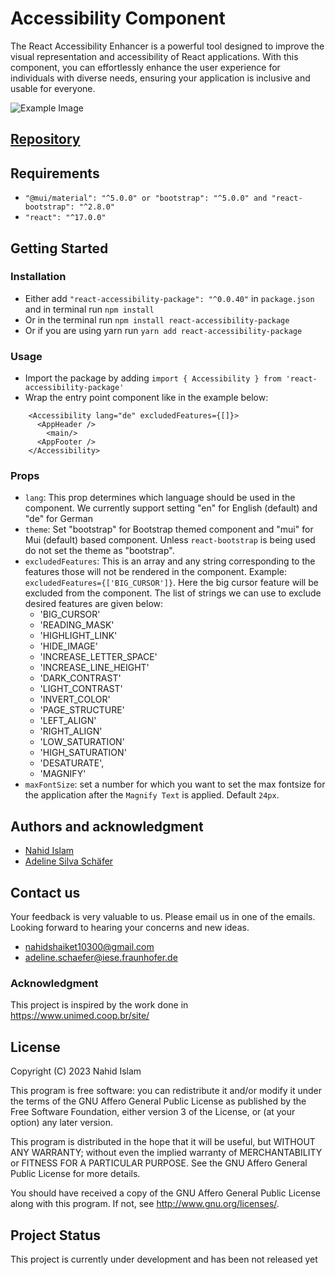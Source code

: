 # Accessibility Component
The React Accessibility Enhancer is a powerful tool designed to improve the visual representation and accessibility of React applications. With this component, you can effortlessly enhance the user experience for individuals with diverse needs, ensuring your application is inclusive and usable for everyone.

![Example Image](https://github.com/nahid1991/accessibility-component/blob/main/example.gif?raw=true)

## [Repository](https://github.com/nahid1991/accessibility-component/)

## Requirements

- ```"@mui/material": "^5.0.0" or "bootstrap": "^5.0.0" and "react-bootstrap": "^2.8.0"```
- ```"react": "^17.0.0"```

## Getting Started
### Installation
- Either add ```"react-accessibility-package": "^0.0.40"``` in ```package.json``` and in terminal run ```npm install```
- Or in the terminal run ```npm install react-accessibility-package```
- Or if you are using yarn run ```yarn add react-accessibility-package```
### Usage
- Import the package by adding ```import { Accessibility } from 'react-accessibility-package'```
- Wrap the entry point component like in the example below:
```
    <Accessibility lang="de" excludedFeatures={[]}>
      <AppHeader />
        <main/>
      <AppFooter />
    </Accessibility>
```
### Props
- ```lang```: This prop determines which language should be used in the component. We currently support setting "en" for English (default) and "de" for German
- ```theme```: Set "bootstrap" for Bootstrap themed component and "mui" for Mui (default) based component. Unless ```react-bootstrap``` is being used do not set the theme as "bootstrap".
- ```excludedFeatures```: This is an array and any string corresponding to the features those will not be rendered in the component. Example: ```excludedFeatures={['BIG_CURSOR']}```. Here the big cursor feature will be excluded from the component. The list of strings we can use to exclude desired features are given below:
  - 'BIG_CURSOR'
  - 'READING_MASK'
  - 'HIGHLIGHT_LINK'
  - 'HIDE_IMAGE'
  - 'INCREASE_LETTER_SPACE'
  - 'INCREASE_LINE_HEIGHT'
  - 'DARK_CONTRAST'
  - 'LIGHT_CONTRAST'
  - 'INVERT_COLOR'
  - 'PAGE_STRUCTURE'
  - 'LEFT_ALIGN'
  - 'RIGHT_ALIGN'
  - 'LOW_SATURATION'
  - 'HIGH_SATURATION'
  - 'DESATURATE',
  - 'MAGNIFY'
- ```maxFontSize```: set a number for which you want to set the max fontsize for the application after the ```Magnify Text``` is applied. Default ```24px```.

## Authors and acknowledgment

- [Nahid Islam](https://github.com/nahid1991)
- [Adeline Silva Schäfer](https://github.com/adelinerd)

## Contact us
Your feedback is very valuable to us. Please email us in one of the emails. Looking forward to hearing your concerns and new ideas.
- <a href="mailto:nahidshaiket10300@gmail.com">nahidshaiket10300@gmail.com</a>
- <a href="mailto:adeline.schaefer@iese.fraunhofer.de">adeline.schaefer@iese.fraunhofer.de </a>

### Acknowledgment

This project is inspired by the work done in https://www.unimed.coop.br/site/

## License

Copyright (C) 2023 Nahid Islam

This program is free software: you can redistribute it and/or modify
it under the terms of the GNU Affero General Public License as published by
the Free Software Foundation, either version 3 of the License, or
(at your option) any later version.

This program is distributed in the hope that it will be useful,
but WITHOUT ANY WARRANTY; without even the implied warranty of
MERCHANTABILITY or FITNESS FOR A PARTICULAR PURPOSE.  See the
GNU Affero General Public License for more details.

You should have received a copy of the GNU Affero General Public License
along with this program.  If not, see <http://www.gnu.org/licenses/>.

## Project Status
This project is currently under development and has been not released yet
